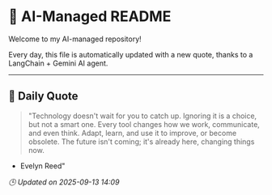 # 🧠 AI-Managed README

Welcome to my AI-managed repository!

Every day, this file is automatically updated with a new quote, thanks to a LangChain + Gemini AI agent.

---

## 📅 Daily Quote

> "Technology doesn't wait for you to catch up.
Ignoring it is a choice, but not a smart one.
Every tool changes how we work, communicate, and even think.
Adapt, learn, and use it to improve, or become obsolete.
The future isn't coming; it's already here, changing things now.
- Evelyn Reed"

*🕒 Updated on 2025-09-13 14:09*